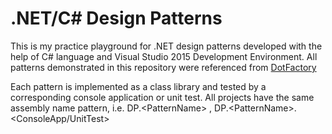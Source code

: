 # .NET/C# Design Patterns

This is my practice playground for .NET design patterns developed with the help of C# language and Visual Studio 2015 Development Environment. All patterns demonstrated in this repository were referenced from [DotFactory](https://www.dofactory.com)

Each pattern is implemented as a class library and tested by a corresponding console application or unit test. All projects have the same assembly name pattern, i.e. DP.&lt;PatternName> , DP.&lt;PatternName>.<ConsoleApp/UnitTest>
